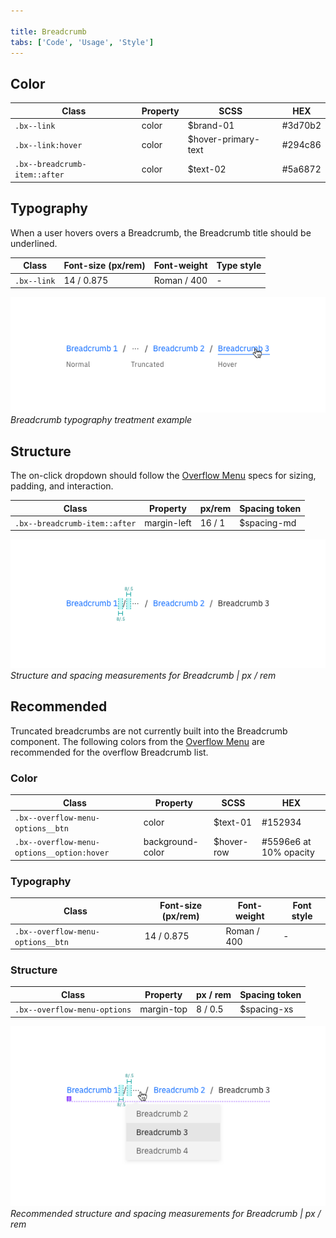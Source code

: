 ```yaml
---

title: Breadcrumb
tabs: ['Code', 'Usage', 'Style']
---
```


## Color

| Class                         | Property | SCSS                | HEX     |
| ----------------------------- | -------- | ------------------- | ------- |
| `.bx--link`                   | color    | $brand-01           | #3d70b2 |
| `.bx--link:hover`             | color    | $hover-primary-text | #294c86 |
| `.bx--breadcrumb-item::after` | color    | $text-02            | #5a6872 |

## Typography

When a user hovers overs a Breadcrumb, the Breadcrumb title should be underlined.

| Class       | Font-size (px/rem) | Font-weight | Type style |
| ----------- | ------------------ | ----------- | ---------- |
| `.bx--link` | 14 / 0.875         | Roman / 400 | -          |

![Breadcrumb typography treatment example](images/breadcrumb-style-1.png)
_Breadcrumb typography treatment example_

## Structure

The on-click dropdown should follow the [Overflow Menu](/components/overflow-menu) specs for sizing, padding, and interaction.

| Class                         | Property    | px/rem | Spacing token |
| ----------------------------- | ----------- | ------ | ------------- |
| `.bx--breadcrumb-item::after` | margin-left | 16 / 1 | $spacing-md   |

![Truncated breadcrumb dropdown example](images/breadcrumb-style-2.png)
_Structure and spacing measurements for Breadcrumb | px / rem_

## Recommended

Truncated breadcrumbs are not currently built into the Breadcrumb component. The following colors from the [Overflow Menu](/overflow/style) are recommended for the overflow Breadcrumb list.

### Color

| Class                                      | Property         | SCSS       | HEX                    |
| ------------------------------------------ | ---------------- | ---------- | ---------------------- |
| `.bx--overflow-menu-options__btn`          | color            | $text-01   | #152934                |
| `.bx--overflow-menu-options__option:hover` | background-color | $hover-row | #5596e6 at 10% opacity |

### Typography

| Class                             | Font-size (px/rem) | Font-weight | Font style |
| --------------------------------- | ------------------ | ----------- | ---------- |
| `.bx--overflow-menu-options__btn` | 14 / 0.875         | Roman / 400 | -          |

### Structure

| Class                        | Property   | px / rem | Spacing token |
| ---------------------------- | ---------- | -------- | ------------- |
| `.bx--overflow-menu-options` | margin-top | 8 / 0.5  | $spacing-xs   |

![Truncated breadcrumb dropdown example](images/breadcrumb-style-3.png)
_Recommended structure and spacing measurements for Breadcrumb | px / rem_
